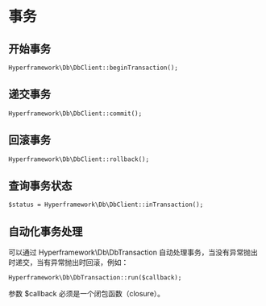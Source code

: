 # 事务
## 开始事务
```.php
Hyperframework\Db\DbClient::beginTransaction();
```
## 递交事务
```.php
Hyperframework\Db\DbClient::commit();
```
## 回滚事务
```.php
Hyperframework\Db\DbClient::rollback();
```
## 查询事务状态
```.php
$status = Hyperframework\Db\DbClient::inTransaction();
```
## 自动化事务处理
可以通过 Hyperframework\Db\DbTransaction 自动处理事务，当没有异常抛出时递交，当有异常抛出时回滚，例如：
```.php
Hyperframework\Db\DbTransaction::run($callback);
```
参数 $callback 必须是一个闭包函数（closure）。
